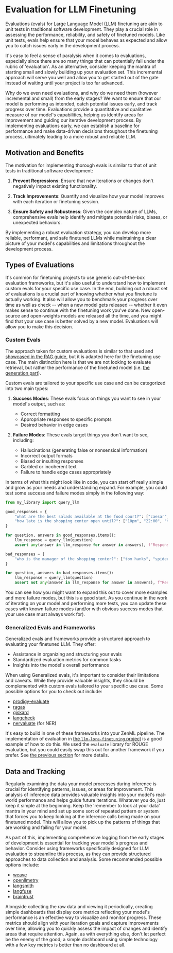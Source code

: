 # Evaluation for LLM Finetuning

Evaluations (evals) for Large Language Model (LLM) finetuning are akin to unit tests in traditional software development. They play a crucial role in assessing the performance, reliability, and safety of finetuned models. Like unit tests, evals help ensure that your model behaves as expected and allow you to catch issues early in the development process.

It's easy to feel a sense of paralysis when it comes to evaluations, especially since there are so many things that can potentially fall under the rubric of 'evaluation'. As an alternative, consider keeping the mantra of starting small and slowly building up your evaluation set. This incremental approach will serve you well and allow you to get started out of the gate instead of waiting until your project is too far advanced.

Why do we even need evaluations, and why do we need them (however incremental and small) from the early stages? We want to ensure that our model is performing as intended, catch potential issues early, and track progress over time. Evaluations provide a quantitative and qualitative measure of our model's capabilities, helping us identify areas for improvement and guiding our iterative development process. By implementing evaluations early, we can establish a baseline for performance and make data-driven decisions throughout the finetuning process, ultimately leading to a more robust and reliable LLM.

## Motivation and Benefits

The motivation for implementing thorough evals is similar to that of unit tests in traditional software development:

1. **Prevent Regressions**: Ensure that new iterations or changes don't negatively impact existing functionality.

2. **Track Improvements**: Quantify and visualize how your model improves with each iteration or finetuning session.

3. **Ensure Safety and Robustness**: Given the complex nature of LLMs, comprehensive evals help identify and mitigate potential risks, biases, or unexpected behaviors.

By implementing a robust evaluation strategy, you can develop more reliable, performant, and safe finetuned LLMs while maintaining a clear picture of your model's capabilities and limitations throughout the development process.

## Types of Evaluations

It's common for finetuning projects to use generic out-of-the-box evaluation
frameworks, but it's also useful to understand how to implement custom evals
for your specific use case. In the end, building out a robust set of evaluations
is a crucial part of knowing whether what you finetune is actually working. It
also will allow you to benchmark your progress over time as well as check --
when a new model gets released -- whether it even makes sense to continue with
the finetuning work you've done. New open-source and open-weights models are
released all the time, and you might find that your use case is better solved by
a new model. Evaluations will allow you to make this decision.

### Custom Evals

The approach taken for custom evaluations is similar to that used and [showcased
in the RAG guide](../evaluation/README.md), but it is adapted here for the
finetuning use case. The main distinction here is that we are not looking to
evaluate retrieval, but rather the performance of the finetuned model (i.e.
[the generation part](../evaluation/generation.md)).

Custom evals are tailored to your specific use case and can be categorized into two main types:

1. **Success Modes**: These evals focus on things you want to see in your model's output, such as:
	- Correct formatting
	- Appropriate responses to specific prompts
	- Desired behavior in edge cases

2. **Failure Modes**: These evals target things you don't want to see, including:
	- Hallucinations (generating false or nonsensical information)
	- Incorrect output formats
	- Biased or insulting responses
	- Garbled or incoherent text
	- Failure to handle edge cases appropriately

In terms of what this might look like in code, you can start off really simple and grow as your needs and understanding expand. For example, you could test some success and failure modes simply in the following way:

```python
from my_library import query_llm

good_responses = {
    "what are the best salads available at the food court?": ["caesar", "italian"],
    "how late is the shopping center open until?": ["10pm", "22:00", "ten"]
}

for question, answers in good_responses.items():
    llm_response = query_llm(question)
    assert any(answer in llm_response for answer in answers), f"Response does not contain any of the expected answers: {answers}"

bad_responses = {
    "who is the manager of the shopping center?": ["tom hanks", "spiderman"]
}

for question, answers in bad_responses.items():
    llm_response = query_llm(question)
    assert not any(answer in llm_response for answer in answers), f"Response contains an unexpected answer: {llm_response}"
```

You can see how you might want to expand this out to cover more examples and more failure modes, but this is a good start. As you continue in the work of iterating on your model and performing more tests, you can update these cases with known failure modes (and/or with obvious success modes that your use case must always work for).

### Generalized Evals and Frameworks

Generalized evals and frameworks provide a structured approach to evaluating your finetuned LLM. They offer:

- Assistance in organizing and structuring your evals
- Standardized evaluation metrics for common tasks
- Insights into the model's overall performance

When using Generalized evals, it's important to consider their limitations and caveats. While they provide valuable insights, they should be complemented with custom evals tailored to your specific use case. Some possible options for you to check out include:

- [prodigy-evaluate](https://github.com/explosion/prodigy-evaluate?tab=readme-ov-file)
- [ragas](https://docs.ragas.io/en/stable/getstarted/monitoring.html)
- [giskard](https://docs.giskard.ai/en/stable/getting_started/quickstart/quickstart_llm.html)
- [langcheck](https://github.com/citadel-ai/langcheck)
- [nervaluate](https://github.com/MantisAI/nervaluate) (for NER)

It's easy to build in one of these frameworks into your ZenML pipeline. The
implementation of evaluation in [the `llm-lora-finetuning` project](https://github.com/zenml-io/zenml-projects/tree/main/llm-lora-finetuning) is a good
example of how to do this. We used the `evaluate` library for ROUGE evaluation,
but you could easily swap this out for another framework if you prefer. See [the previous section](finetuning-with-accelerate.md#implementation-details) for more details.

## Data and Tracking

Regularly examining the data your model processes during inference is crucial for identifying patterns, issues, or areas for improvement. This analysis of inference data provides valuable insights into your model's real-world performance and helps guide future iterations. Whatever you do, just keep it simple at the beginning. Keep the 'remember to look at your data' mantra in your mind and set up some sort of repeated pattern or system that forces you to keep looking at the inference calls being made on your finetuned model. This will allow you to pick up the patterns of things that are working and failing for your model.

As part of this, implementing comprehensive logging from the early stages of development is essential for tracking your model's progress and behavior. Consider using frameworks specifically designed for LLM evaluation to streamline this process, as they can provide structured approaches to data collection and analysis. Some recommended possible options include:

- [weave](https://github.com/wandb/weave)
- [openllmetry](https://github.com/traceloop/openllmetry)
- [langsmith](https://smith.langchain.com/)
- [langfuse](https://langfuse.com/)
- [braintrust](https://www.braintrust.dev/)

Alongside collecting the raw data and viewing it periodically, creating simple
dashboards that display core metrics reflecting your model's performance is an
effective way to visualize and monitor progress. These metrics should align with
your iteration goals and capture improvements over time, allowing you to quickly
assess the impact of changes and identify areas that require attention. Again,
as with everything else, don't let perfect be the enemy of the good; a simple
dashboard using  simple technology with a few key metrics is better than no
dashboard at all.
